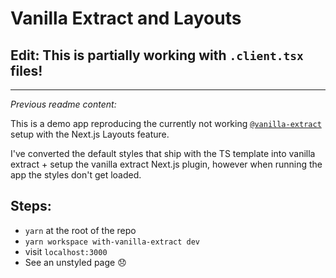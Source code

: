 # Vanilla Extract and Layouts

## Edit: This is partially working with `.client.tsx` files!

---

_Previous readme content:_

This is a demo app reproducing the currently not working [`@vanilla-extract`](https://vanilla-extract.style/documentation/integrations/next/) setup with the Next.js Layouts feature.

I've converted the default styles that ship with the TS template into vanilla extract + setup the vanilla extract Next.js plugin, however when running the app the styles don't get loaded.

## Steps:

- `yarn` at the root of the repo
- `yarn workspace with-vanilla-extract dev`
- visit `localhost:3000`
- See an unstyled page 😞
